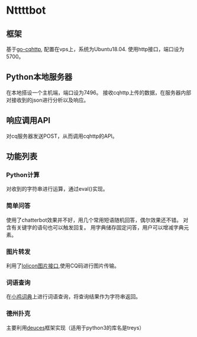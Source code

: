 
# Nttttbot
## 框架
基于[go-cqhttp](https://github.com/Mrs4s/go-cqhttp), 配置在vps上，系统为Ubuntu18.04.
使用http接口，端口设为5700。

## Python本地服务器
在本地搭设一个主机端，端口设为7496。
接收cqhttp上传的数据，在服务器内部对接收到的json进行分析以及响应。

## 响应调用API
对cq服务器发送POST，从而调用cqhttp的API。

## 功能列表

### Python计算
对收到的字符串进行运算，通过eval()实现。

### 简单问答
使用了chatterbot效果并不好，用几个常用短语随机回答，偶尔效果还不错。
对含有关键字的语句也可以触发回复。
用字典储存固定问答，用户可以增减字典元素。

### 图片转发
利用了[lolicon图片接口](https://api.lolicon.app),使用CQ码进行图片传输。

### 词语查询
在[小鸡词典](https://jikipedia.com/)上进行词语查询，将查询结果作为字符串返回。

### 德州扑克
主要利用[deuces](https://github.com/worldveil/deuces)框架实现（适用于python3的库名是treys）
